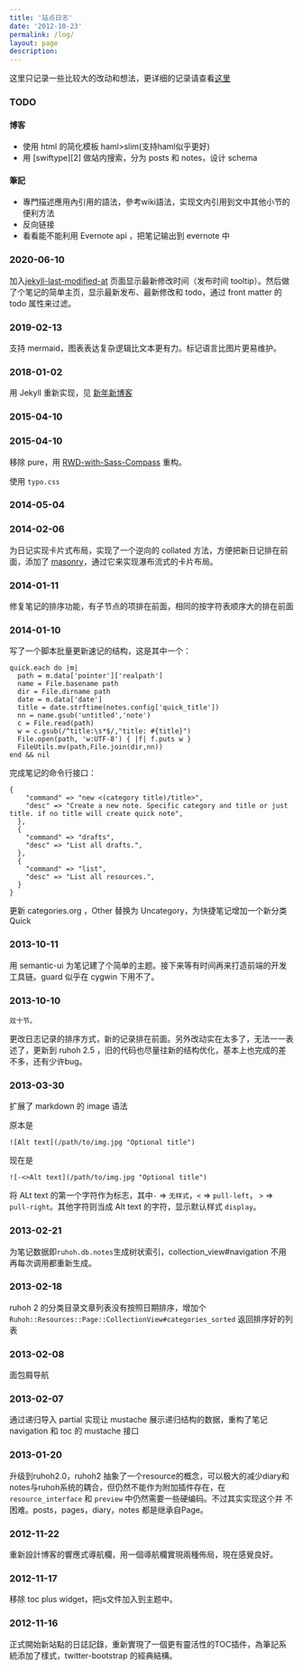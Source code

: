 ```yaml
---
title: '站点日志'
date: '2012-10-23'
permalink: /log/
layout: page
description:
---
```


这里只记录一些比较大的改动和想法，更详细的记录请查看[这里](https://github.com/douo/douo.github.com/commits/develop)

### TODO

#### 博客

- 使用 html 的简化模板 haml>slim(支持haml似乎更好)
- 用 [swiftype][2] 做站内搜索，分为 posts 和 notes，设计 schema

#### 筆記

- 專門描述應用內引用的語法，參考wiki語法，实现文内引用到文中其他小节的便利方法
- 反向链接
- 看看能不能利用 Evernote api ，把笔记输出到 evernote 中

[1]: https://swiftype.com/

### 2020-06-10

加入[jekyll-last-modified-at](https://github.com/gjtorikian/jekyll-last-modified-at) 页面显示最新修改时间（发布时间 tooltip）。然后做了个笔记的简单主页，显示最新发布、最新修改和 todo，通过 front matter 的 todo 属性来过滤。

### 2019-02-13

支持 mermaid，图表表达复杂逻辑比文本更有力。标记语言比图片更易维护。

### 2018-01-02

用 Jekyll 重新实现，见 [新年新博客](/2018/01/02/new-year-new-blog/)

### 2015-04-10

### 2015-04-10

移除 pure，用 [RWD-with-Sass-Compass](https://snugug.github.io/RWD-with-Sass-Compass/#/nested-grid-inner-1-scss) 重构。

使用 `typo.css`



### 2014-05-04



### 2014-02-06

为日记实现卡片式布局，实现了一个逆向的 collated 方法，方便把新日记排在前面，添加了 [masonry](http://masonry.desandro.com/)，通过它来实现瀑布流式的卡片布局。

### 2014-01-11

修复笔记的排序功能，有子节点的项排在前面，相同的按字符表顺序大的排在前面

### 2014-01-10

写了一个脚本批量更新速记的结构，这是其中一个：

    quick.each do |m|
      path = m.data['pointer']['realpath']
      name = File.basename path
      dir = File.dirname path
      date = m.data['date']
      title = date.strftime(notes.config['quick_title'])
      nn = name.gsub('untitled','note')
      c = File.read(path)
      w = c.gsub(/^title:\s*$/,"title: #{title}")
      File.open(path, 'w:UTF-8') { |f| f.puts w }
      FileUtils.mv(path,File.join(dir,nn))
    end && nil

完成笔记的命令行接口：

	{
        "command" => "new <(category title)/title>",
        "desc" => "Create a new note. Specific category and title or just title. if no title will create quick note",
      },
      {
        "command" => "drafts",
        "desc" => "List all drafts.",
      },
      {
        "command" => "list",
        "desc" => "List all resources.",
      }
	}

更新 categories.org ，Other 替换为 Uncategory，为快捷笔记增加一个新分类 Quick


### 2013-10-11

用 semantic-ui 为笔记建了个简单的主题。接下来等有时间再来打造前端的开发工具链。guard 似乎在 cygwin 下用不了。

### 2013-10-10

	双十节。

更改日志记录的排序方式，新的记录排在前面。另外改动实在太多了，无法一一表述了，更新到 ruhoh 2.5 ，旧的代码也尽量往新的结构优化，基本上也完成的差不多，还有少许bug。

### 2013-03-30

扩展了 markdown 的 image 语法

原本是

	![Alt text](/path/to/img.jpg "Optional title")

现在是

	![-<>Alt text](/path/to/img.jpg "Optional title")

将 ALt text 的第一个字符作为标志，其中`-` => `无样式`，`<` => `pull-left`， `>` => `pull-right`。其他字符则当成 Alt text 的字符，显示默认样式 `display`。


### 2013-02-21

为笔记数据即`ruhoh.db.notes`生成树状索引，collection_view#navigation 不用再每次调用都重新生成。

### 2013-02-18

ruhoh 2 的分类目录文章列表没有按照日期排序，增加个`Ruhoh::Resources::Page::CollectionView#categories_sorted` 返回排序好的列表


### 2013-02-08

面包屑导航

### 2013-02-07

通过递归导入 partial 实现让 mustache 展示递归结构的数据，重构了笔记 navigation 和 toc 的 mustache 接口

### 2013-01-20

升级到ruhoh2.0，ruhoh2 抽象了一个resource的概念，可以极大的减少diary和
notes与ruhoh系统的耦合，但仍然不能作为附加插件存在，在 `resource_interface` 和 `preview` 中仍然需要一些硬编码。不过其实实现这个并
不困难。posts，pages，diary，notes 都是继承自Page。

### 2012-11-22

重新設計博客的響應式導航欄，用一個導航欄實現兩種佈局，現在感覺良好。

### 2012-11-17

移除 toc plus widget，把js文件加入到主题中。

### 2012-11-16

正式開始新站點的日誌記錄，重新實現了一個更有靈活性的TOC插件，為筆記系統添加了樣式，twitter-bootstrap 的經典結構。
